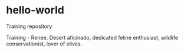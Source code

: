 # hello-world
Training repository

Training - Renee.
Desert aficinado, dedicated feline enthusiast, wildlife conservationist, lover of olives. 
